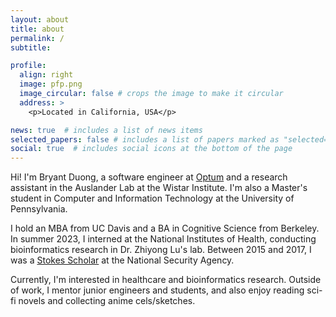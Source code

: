 ```yaml
---
layout: about
title: about
permalink: /
subtitle:

profile:
  align: right
  image: pfp.png
  image_circular: false # crops the image to make it circular
  address: >
    <p>Located in California, USA</p>

news: true  # includes a list of news items
selected_papers: false # includes a list of papers marked as "selected={true}"
social: true  # includes social icons at the bottom of the page
---
```


Hi! I'm Bryant Duong, a software engineer at [Optum](https://www.optum.com/) and a research assistant in the Auslander Lab at the Wistar Institute. I'm also a Master's student in Computer and Information Technology at the University of Pennsylvania.

I hold an MBA from UC Davis and a BA in Cognitive Science from Berkeley. In summer 2023, I interned at the National Institutes of Health, conducting bioinformatics research in Dr. Zhiyong Lu's lab. Between 2015 and 2017, I was a [Stokes Scholar](https://federaljobs.net/blog/the-stokes-educational-scholarship-program-nsa/) at the National Security Agency.

Currently, I'm interested in healthcare and bioinformatics research. Outside of work, I mentor junior engineers and students, and also enjoy reading sci-fi novels and collecting anime cels/sketches.
